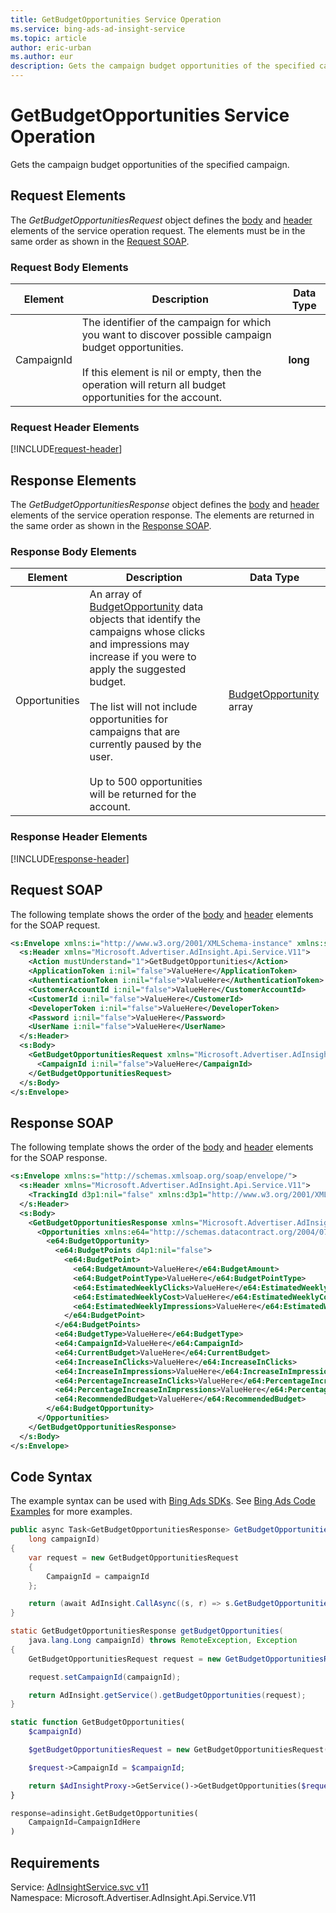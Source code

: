 ```yaml
---
title: GetBudgetOpportunities Service Operation
ms.service: bing-ads-ad-insight-service
ms.topic: article
author: eric-urban
ms.author: eur
description: Gets the campaign budget opportunities of the specified campaign.
---
```

# GetBudgetOpportunities Service Operation
Gets the campaign budget opportunities of the specified campaign.

## <a name="request"></a>Request Elements
The *GetBudgetOpportunitiesRequest* object defines the [body](#request-body) and [header](#request-header) elements of the service operation request. The elements must be in the same order as shown in the [Request SOAP](#request-soap). 

### <a name="request-body"></a>Request Body Elements

|Element|Description|Data Type|
|-----------|---------------|-------------|
|<a name="campaignid"></a>CampaignId|The identifier of the campaign for which you want to discover possible campaign budget opportunities.<br /><br />If this element is nil or empty, then the operation will return all budget opportunities for the account.|**long**|

### <a name="request-header"></a>Request Header Elements
[!INCLUDE[request-header](./includes/request-header.md)]

## <a name="response"></a>Response Elements
The *GetBudgetOpportunitiesResponse* object defines the [body](#response-body) and [header](#response-header) elements of the service operation response. The elements are returned in the same order as shown in the [Response SOAP](#response-soap).

### <a name="response-body"></a>Response Body Elements

|Element|Description|Data Type|
|-----------|---------------|-------------|
|<a name="opportunities"></a>Opportunities|An array of [BudgetOpportunity](../ad-insight-service/budgetopportunity.md) data objects that identify the campaigns whose clicks and impressions may increase if you were to apply the suggested budget.<br /><br />The list will not include opportunities for campaigns that are currently paused by the user.<br /><br />Up to 500 opportunities will be returned for the account.|[BudgetOpportunity](budgetopportunity.md) array|

### <a name="response-header"></a>Response Header Elements
[!INCLUDE[response-header](./includes/response-header.md)]

## <a name="request-soap"></a>Request SOAP
The following template shows the order of the [body](#request-body) and [header](#request-header) elements for the SOAP request.

```xml
<s:Envelope xmlns:i="http://www.w3.org/2001/XMLSchema-instance" xmlns:s="http://schemas.xmlsoap.org/soap/envelope/">
  <s:Header xmlns="Microsoft.Advertiser.AdInsight.Api.Service.V11">
    <Action mustUnderstand="1">GetBudgetOpportunities</Action>
    <ApplicationToken i:nil="false">ValueHere</ApplicationToken>
    <AuthenticationToken i:nil="false">ValueHere</AuthenticationToken>
    <CustomerAccountId i:nil="false">ValueHere</CustomerAccountId>
    <CustomerId i:nil="false">ValueHere</CustomerId>
    <DeveloperToken i:nil="false">ValueHere</DeveloperToken>
    <Password i:nil="false">ValueHere</Password>
    <UserName i:nil="false">ValueHere</UserName>
  </s:Header>
  <s:Body>
    <GetBudgetOpportunitiesRequest xmlns="Microsoft.Advertiser.AdInsight.Api.Service.V11">
      <CampaignId i:nil="false">ValueHere</CampaignId>
    </GetBudgetOpportunitiesRequest>
  </s:Body>
</s:Envelope>
```

## <a name="response-soap"></a>Response SOAP
The following template shows the order of the [body](#response-body) and [header](#response-header) elements for the SOAP response.

```xml
<s:Envelope xmlns:s="http://schemas.xmlsoap.org/soap/envelope/">
  <s:Header xmlns="Microsoft.Advertiser.AdInsight.Api.Service.V11">
    <TrackingId d3p1:nil="false" xmlns:d3p1="http://www.w3.org/2001/XMLSchema-instance">ValueHere</TrackingId>
  </s:Header>
  <s:Body>
    <GetBudgetOpportunitiesResponse xmlns="Microsoft.Advertiser.AdInsight.Api.Service.V11">
      <Opportunities xmlns:e64="http://schemas.datacontract.org/2004/07/Microsoft.BingAds.Advertiser.AdInsight.Api.DataContract.V11.Entity" d4p1:nil="false" xmlns:d4p1="http://www.w3.org/2001/XMLSchema-instance">
        <e64:BudgetOpportunity>
          <e64:BudgetPoints d4p1:nil="false">
            <e64:BudgetPoint>
              <e64:BudgetAmount>ValueHere</e64:BudgetAmount>
              <e64:BudgetPointType>ValueHere</e64:BudgetPointType>
              <e64:EstimatedWeeklyClicks>ValueHere</e64:EstimatedWeeklyClicks>
              <e64:EstimatedWeeklyCost>ValueHere</e64:EstimatedWeeklyCost>
              <e64:EstimatedWeeklyImpressions>ValueHere</e64:EstimatedWeeklyImpressions>
            </e64:BudgetPoint>
          </e64:BudgetPoints>
          <e64:BudgetType>ValueHere</e64:BudgetType>
          <e64:CampaignId>ValueHere</e64:CampaignId>
          <e64:CurrentBudget>ValueHere</e64:CurrentBudget>
          <e64:IncreaseInClicks>ValueHere</e64:IncreaseInClicks>
          <e64:IncreaseInImpressions>ValueHere</e64:IncreaseInImpressions>
          <e64:PercentageIncreaseInClicks>ValueHere</e64:PercentageIncreaseInClicks>
          <e64:PercentageIncreaseInImpressions>ValueHere</e64:PercentageIncreaseInImpressions>
          <e64:RecommendedBudget>ValueHere</e64:RecommendedBudget>
        </e64:BudgetOpportunity>
      </Opportunities>
    </GetBudgetOpportunitiesResponse>
  </s:Body>
</s:Envelope>
```

## <a name="example"></a>Code Syntax
The example syntax can be used with [Bing Ads SDKs](~/guides/client-libraries.md). See [Bing Ads Code Examples](~/guides/code-examples.md) for more examples.
```csharp
public async Task<GetBudgetOpportunitiesResponse> GetBudgetOpportunitiesAsync(
	long campaignId)
{
	var request = new GetBudgetOpportunitiesRequest
	{
		CampaignId = campaignId
	};

	return (await AdInsight.CallAsync((s, r) => s.GetBudgetOpportunitiesAsync(r), request));
}
```
```java
static GetBudgetOpportunitiesResponse getBudgetOpportunities(
	java.lang.Long campaignId) throws RemoteException, Exception
{
	GetBudgetOpportunitiesRequest request = new GetBudgetOpportunitiesRequest();

	request.setCampaignId(campaignId);

	return AdInsight.getService().getBudgetOpportunities(request);
}
```
```php
static function GetBudgetOpportunities(
	$campaignId)

	$getBudgetOpportunitiesRequest = new GetBudgetOpportunitiesRequest();

	$request->CampaignId = $campaignId;

	return $AdInsightProxy->GetService()->GetBudgetOpportunities($request);
}
```
```python
response=adinsight.GetBudgetOpportunities(
	CampaignId=CampaignIdHere
)
```

## Requirements
Service: [AdInsightService.svc v11](https://adinsight.api.bingads.microsoft.com/Api/Advertiser/AdInsight/v11/AdInsightService.svc)  
Namespace: Microsoft.Advertiser.AdInsight.Api.Service.V11  

